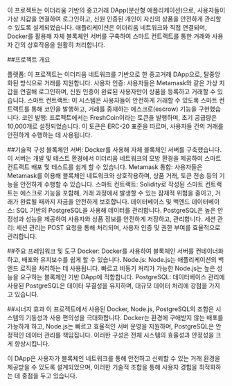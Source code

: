 이 프로젝트는 이더리움 기반의 중고거래 DApp(분산형 애플리케이션)으로, 사용자들이 가상 지갑을 연결하여 로그인하고, 신원 인증된 개인이 자신의 상품을 안전하게 관리할 수 있도록 설계되었습니다. 애플리케이션은 이더리움 네트워크와 직접 연결되며, Docker를 활용해 자체 블록체인 서버를 구축하여 스마트 컨트랙트를 통한 거래와 사용자 간의 상호작용을 원활히 처리합니다.

##프로젝트 개요


플랫폼: 이 프로젝트는 이더리움 네트워크를 기반으로 한 중고거래 DApp으로, 탈중앙화된 방식으로 거래를 지원합니다.
사용자 인증: 사용자들은 Metamask와 같은 가상 지갑을 연결해 로그인하며, 신원 인증이 완료된 사용자만이 상품을 등록하고 거래할 수 있습니다.
스마트 컨트랙트: 이 시스템은 사용자들이 안전하게 거래할 수 있도록 스마트 컨트랙트를 통해 코인을 발행하고, 거래를 중재하는 에스크로(escrow) 기능을 구현했습니다.
코인 발행: 프로젝트에서는 FreshCoin이라는 토큰을 발행하며, 초기 공급량은 10,000개로 설정되었습니다. 이 토큰은 ERC-20 표준을 따르며, 사용자들 간의 거래를 안전하게 수행하는 데 사용됩니다.


##기술적 구성
블록체인 서버: Docker를 사용해 자체 블록체인 서버를 구축했습니다. 이 서버는 개발 및 테스트 환경에서 이더리움 네트워크의 모방 환경을 제공하여 스마트 컨트랙트 배포 및 테스트를 쉽게 할 수 있습니다.
Metamask 통합: 사용자들은 Metamask를 이용해 블록체인 네트워크와 상호작용하며, 상품 거래, 토큰 전송 등의 기능을 안전하게 수행할 수 있습니다.
스마트 컨트랙트: Solidity로 작성된 스마트 컨트랙트는 에스크로 기능을 포함해, 거래 과정에서 발생할 수 있는 잠재적 위험을 줄이고, 거래가 완료될 때까지 자금을 안전하게 보호합니다.
데이터베이스 및 백엔드
데이터베이스: SQL 기반의 PostgreSQL을 사용해 데이터를 관리합니다. PostgreSQL은 높은 안정성과 성능을 제공하여 사용자와 상품 정보를 안전하게 저장하고, 관리합니다.
세션 관리: 세션 관리는 POST 요청을 통해 처리되며, 사용자 인증 및 권한 부여를 효율적으로 관리합니다.


##주요 프레임워크 및 도구
Docker: Docker를 사용하여 블록체인 서버를 컨테이너화하고, 배포와 유지보수를 쉽게 할 수 있습니다.
Node.js: Node.js는 애플리케이션의 백엔드 로직을 처리하는 데 사용됩니다. 빠르고 비동기 처리가 가능한 Node.js는 높은 성능을 요구하는 블록체인 기반 DApp에 적합합니다.
PostgreSQL: 데이터베이스 관리에 사용된 PostgreSQL은 데이터 무결성을 유지하며, 대규모 데이터 처리에 강점을 가지고 있습니다.


##시너지 효과
이 프로젝트에서 사용된 Docker, Node.js, PostgreSQL의 조합은 시스템의 기동성과 사용 편의성을 극대화합니다. Docker는 환경에 구애받지 않는 배포를 가능하게 하고, Node.js는 빠르고 효율적인 서버 운영을 지원하며, PostgreSQL은 안정적인 데이터 관리를 책임집니다. 이러한 구성은 전체 시스템의 효율성과 안정성을 크게 향상시킵니다.

이 DApp은 사용자가 블록체인 네트워크를 통해 안전하고 신뢰할 수 있는 거래 환경을 제공받을 수 있도록 설계되었으며, 이러한 기술적 조합을 통해 사용자 경험을 최적화하는 데 중점을 두고 있습니다.
